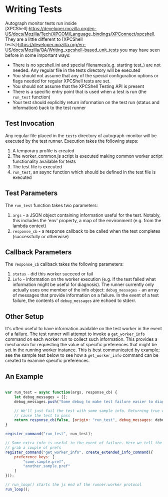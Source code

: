 # Writing Tests

Autograph monitor tests run inside [XPCShell]:https://developer.mozilla.org/en-US/docs/Mozilla/Tech/XPCOM/Language_bindings/XPConnect/xpcshell. They are a little different to [XPCShell tests]:https://developer.mozilla.org/en-US/docs/Mozilla/QA/Writing_xpcshell-based_unit_tests you may have seen before in
some important ways:
- There is no xpcshell.ini and special filenames(e.g. starting test_) are not needed. Any regular file in the tests directory will be executed
- You should not assume that any of the special configuration options or flags needed for regular XPCShell tests are set.
- You should not assume that the XPCShell Testing API is present
- There is a specific entry point that is used when a test is run (the `run_test` function)
- Your test should explicitly return information on the test run (status and information) back to the test runner

## Test Invocation
Any regular file placed in the `tests` directory of autograph-monitor will be executed by the test runner. Execution takes the following steps:
1. A temporary profile is created
2. The worker_common.js script is executed making common worker script functionality available for tests
3. The test file is executed
4. `run_test`, an async function which should be defined in the test file is executed

## Test Parameters
The `run_test` function takes two parameters:
1. `args` - a JSON object containing information useful for the test. Notably, this includes the 'env' property, a map of the environment (e.g. from the lambda context)
2. `response_cb` - a response callback to be called when the test completes (successfully or otherwise)

## Callback Parameters
The `response_cb` callback takes the following parameters:
1. `status` - did this worker succeed or fail
2. `info` - information on the worker execution (e.g. if the test failed what information might be useful for diagnosis). The runner currently only actually uses one member of the info object: `debug_messages` - an array of messages that provide information on a failure. In the event of a test failure, the contents of `debug_messages` are echoed to stderr.

## Other Setup
It's often useful to have information available on the test worker in the event of a failure. The test runner will attempt to invoke a `get_worker_info` command on each worker run to collect such information. This provides a mechanism for requesting the value of specific preferences that might be set in the running worker instance. This is best communicated by example; see the sample test below to see how
a `get_worker_info` command can be created to examine specific preferences.

## An Example
```javascript

var run_test = async function(args, response_cb) {
    let debug_messages = [];
    debug_messages.push("Some debug to make test failure easier to diagnose");

    // We'll just fail the test with some sample info. Returning true would
    // cause the test to pass
    return response_cb(false, {origin: "run_test", debug_messages: debug_messages});
}

register_command("run_test", run_test);

// Some extra info is useful in the event of failure. Here we tell the worker to
// grab a couple of prefs 
register_command("get_worker_info", create_extended_info_command({
    preference_keys: [
        "some.sample.pref",
        "another.sample.pref"
    ]
}));

// run_loop() starts the js end of the runner:worker protocol
run_loop();
```